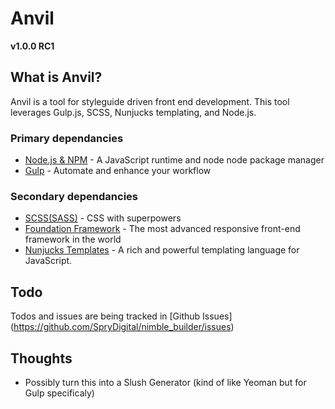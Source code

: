 # Anvil
**v1.0.0 RC1**
## What is Anvil?
Anvil is a tool for styleguide driven front end development. This tool leverages Gulp.js, SCSS, Nunjucks templating, and Node.js.

### Primary dependancies
- [Node.js & NPM](https://nodejs.org) - A JavaScript runtime and node node package manager
- [Gulp](http://gulpjs.com/) - Automate and enhance your workflow

### Secondary dependancies
- [SCSS(SASS)](http://sass-lang.com) - CSS with superpowers
- [Foundation Framework](http://foundation.zurb.com/) - The most advanced responsive
front-end framework in the world
- [Nunjucks Templates](https://mozilla.github.io/nunjucks/) - A rich and powerful templating language for JavaScript.


## Todo
Todos and issues are being tracked in [Github Issues] (https://github.com/SpryDigital/nimble_builder/issues)

## Thoughts
- Possibly turn this into a Slush Generator (kind of like Yeoman but for Gulp specificaly)
